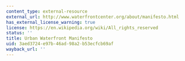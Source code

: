 ```yaml
---
content_type: external-resource
external_url: http://www.waterfrontcenter.org/about/manifesto.html
has_external_license_warning: true
license: https://en.wikipedia.org/wiki/All_rights_reserved
status: ''
title: Urban Waterfront Manifesto
uid: 3aed3724-e97b-46ad-98a2-b53ecfcb69af
wayback_url: ''
---
```

